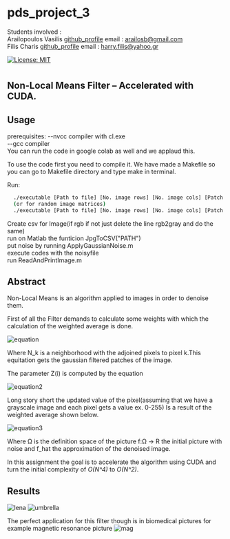 # pds_project_3


Students involved : </br>
                    Arailopoulos Vasilis [github_profile](https://github.com/condesancho)  email : arailosb@gmail.com</br>
                    Filis Charis          [github_profile](https://github.com/ArtoriasAbysssLayer)   email : harry.filis@yahoo.gr</br>

[![License: MIT](https://img.shields.io/badge/License-MIT-yellow.svg)](https://github.com/harryfilis/NonLocalMeans-Denoising-CUDA/blob/master/LICENSE)
#
## Non-Local Means Filter – Accelerated with CUDA.
## Usage 
prerequisites:
--nvcc compiler with cl.exe </br>
--gcc compiler</br>
You can run the code in google colab as well and we applaud this.

To use the code first you need to compile it.
We have made a Makefile so you can go to Makefile directory and type make in terminal.

Run:
```sh
  ./executable [Path to file] [No. image rows] [No. image cols] [Patch size]
  (or for random image matrices)
  ./executable [Path to file] [No. image rows] [No. image cols] [Patch size]
```

Create csv for Image(if rgb if not just delete the line rgb2gray and do the same)</br>
run on Matlab the funticion JpgToCSV("PATH")</br>
put noise by running ΑpplyGaussianNoise.m</br>
execute codes with the noisyfile</br>
run ReadAndPrintImage.m</br>
## Abstract

Non-Local Means is an algorithm applied to images in order to denoise them.

First of all the Filter demands to calculate some weights with which the calculation of the weighted average is done.

![equation](https://i.imgur.com/Exs82hi.png)

Where N_k is a neighborhood with the adjoined pixels to pixel k.This equitation gets the gaussian filtered patches of the image.

The parameter Z(i) is computed by the equation


![equation2](https://i.imgur.com/QYgRDqJ.png)


Long story short the updated value of the pixel(assuming that we have a grayscale image and each pixel gets a value ex. 0-255) Is a result of the weighted average shown below.

![equation3](https://i.imgur.com/QtX3sYe.png)

Where Ω is the definition space of the picture f:Ω -> R the initial picture with noise and f_hat the approximation of the denoised image.

In this assignment the goal is to accelerate the algorithm using CUDA and turn the initial complexity of _O(N^4)_ to _O(N^2)_.

## Results
![lena](https://github.com/condesancho/pds_project_3/blob/master/DenoisedImagesPictures/Lena_256.png)
![umbrella](https://github.com/condesancho/pds_project_3/blob/master/DenoisedImagesPictures/GirlWithUmbrella.png)

The perfect application for this filter though is in biomedical pictures for example magnetic resonance picture
![mag](https://github.com/condesancho/pds_project_3/blob/master/DenoisedImagesPictures/magnetic_resonance_256.png)

